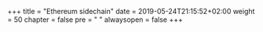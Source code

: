 +++
title = "Ethereum sidechain"
date = 2019-05-24T21:15:52+02:00
weight = 50
chapter = false
pre = "<i class='fa ela-page'></i> "
alwaysopen = false
+++
